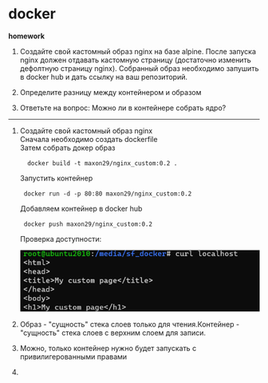 # docker

**homework**
1. Создайте свой кастомный образ nginx на базе alpine. После запуска nginx должен 
отдавать кастомную страницу (достаточно изменить дефолтную страницу nginx). Собранный образ необходимо запушить в docker hub и дать ссылку на ваш 
репозиторий.
2. Определите разницу между контейнером и образом

3. Ответьте на вопрос: Можно ли в контейнере собрать ядро?
---


1. Создайте свой кастомный образ nginx  
    Сначала необходимо создать dockerfile  
    Затем собрать докер образ

         docker build -t maxon29/nginx_custom:0.2 .
         
    Запустить контейнер

        docker run -d -p 80:80 maxon29/nginx_custom:0.2

    Добавляем контейнер в docker hub

        docker push maxon29/nginx_custom:0.2

    Проверка доступности:

    ![check](https://github.com/MaxOOOOON/docker/blob/main/Screenshot%202021-09-12%20202257.png)

2. Образ - "сущность" стека слоев только для чтения.Контейнер - "сущность" стека слоев с верхним слоем для записи.


3. Можно, только контейнер нужно будет запускать с привилигерованными правами
3. 

